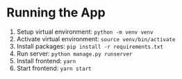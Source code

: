 # Running the App

1. Setup virtual environment: `python -m venv venv`
2. Activate virtual environment: `source venv/bin/activate`
3. Install packages: `pip install -r requirements.txt`
4. Run server: `python manage.py runserver`
5. Install frontend: `yarn`
6. Start frontend: `yarn start`

